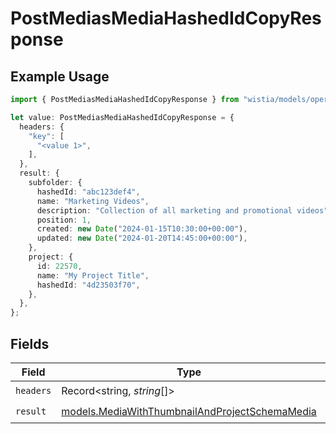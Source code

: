 # PostMediasMediaHashedIdCopyResponse

## Example Usage

```typescript
import { PostMediasMediaHashedIdCopyResponse } from "wistia/models/operations";

let value: PostMediasMediaHashedIdCopyResponse = {
  headers: {
    "key": [
      "<value 1>",
    ],
  },
  result: {
    subfolder: {
      hashedId: "abc123def4",
      name: "Marketing Videos",
      description: "Collection of all marketing and promotional videos",
      position: 1,
      created: new Date("2024-01-15T10:30:00+00:00"),
      updated: new Date("2024-01-20T14:45:00+00:00"),
    },
    project: {
      id: 22570,
      name: "My Project Title",
      hashedId: "4d23503f70",
    },
  },
};
```

## Fields

| Field                                                                                                     | Type                                                                                                      | Required                                                                                                  | Description                                                                                               |
| --------------------------------------------------------------------------------------------------------- | --------------------------------------------------------------------------------------------------------- | --------------------------------------------------------------------------------------------------------- | --------------------------------------------------------------------------------------------------------- |
| `headers`                                                                                                 | Record<string, *string*[]>                                                                                | :heavy_check_mark:                                                                                        | N/A                                                                                                       |
| `result`                                                                                                  | [models.MediaWithThumbnailAndProjectSchemaMedia](../../models/mediawiththumbnailandprojectschemamedia.md) | :heavy_check_mark:                                                                                        | N/A                                                                                                       |